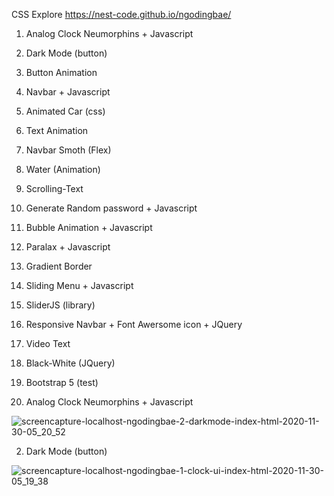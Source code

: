 CSS Explore https://nest-code.github.io/ngodingbae/

1. Analog Clock Neumorphins + Javascript
2. Dark Mode (button)
3. Button Animation
4. Navbar + Javascript
5. Animated Car (css)
6. Text Animation
7. Navbar Smoth (Flex)
8. Water (Animation)
9. Scrolling-Text
10. Generate Random password + Javascript
11. Bubble Animation + Javascript
12. Paralax + Javascript
14. Gradient Border
15. Sliding Menu + Javascript
16. SliderJS (library)
17. Responsive Navbar + Font Awersome icon + JQuery
18. Video Text 
19. Black-White (JQuery)
20. Bootstrap 5 (test)

1. Analog Clock Neumorphins + Javascript

![screencapture-localhost-ngodingbae-2-darkmode-index-html-2020-11-30-05_20_52](https://user-images.githubusercontent.com/33409476/100571778-850d6500-3306-11eb-8a43-d76dd52fbee0.jpg)

2. Dark Mode (button)

![screencapture-localhost-ngodingbae-1-clock-ui-index-html-2020-11-30-05_19_38](https://user-images.githubusercontent.com/33409476/100571702-55f6f380-3306-11eb-9459-4ca93a881ba6.jpg)
